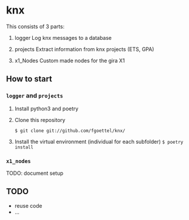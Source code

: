 # knx
 This consists of 3 parts:

 1. logger
 Log knx messages to a database

 2. projects
 Extract information from knx projects (ETS, GPA)

 3. x1_Nodes
 Custom made nodes for the gira X1

 ## How to start
 ### `logger` and `projects`

 1. Install python3 and poetry
 2. Clone this repository

    ```$ git clone git://github.com/fgoettel/knx/```
 3. Install the virtual environment (individual for each subfolder)
     ```$ poetry install```
 ### `x1_nodes`
 TODO: document setup

 ## TODO
 * reuse code
 * ...
